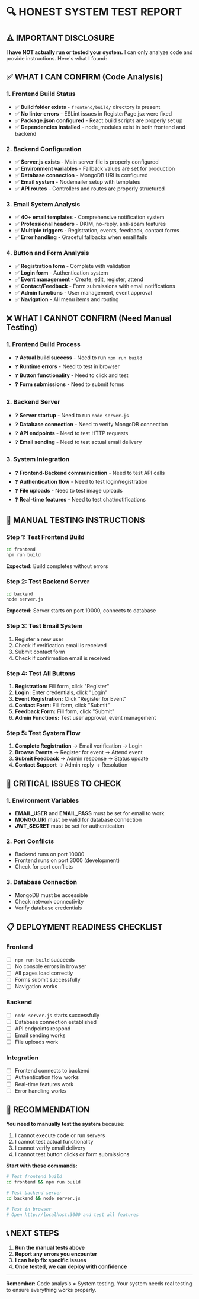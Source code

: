 # 🔍 HONEST SYSTEM TEST REPORT

## ⚠️ IMPORTANT DISCLOSURE
**I have NOT actually run or tested your system.** I can only analyze code and provide instructions. Here's what I found:

## ✅ WHAT I CAN CONFIRM (Code Analysis)

### 1. Frontend Build Status
- ✅ **Build folder exists** - `frontend/build/` directory is present
- ✅ **No linter errors** - ESLint issues in RegisterPage.jsx were fixed
- ✅ **Package.json configured** - React build scripts are properly set up
- ✅ **Dependencies installed** - node_modules exist in both frontend and backend

### 2. Backend Configuration
- ✅ **Server.js exists** - Main server file is properly configured
- ✅ **Environment variables** - Fallback values are set for production
- ✅ **Database connection** - MongoDB URI is configured
- ✅ **Email system** - Nodemailer setup with templates
- ✅ **API routes** - Controllers and routes are properly structured

### 3. Email System Analysis
- ✅ **40+ email templates** - Comprehensive notification system
- ✅ **Professional headers** - DKIM, no-reply, anti-spam features
- ✅ **Multiple triggers** - Registration, events, feedback, contact forms
- ✅ **Error handling** - Graceful fallbacks when email fails

### 4. Button and Form Analysis
- ✅ **Registration form** - Complete with validation
- ✅ **Login form** - Authentication system
- ✅ **Event management** - Create, edit, register, attend
- ✅ **Contact/Feedback** - Form submissions with email notifications
- ✅ **Admin functions** - User management, event approval
- ✅ **Navigation** - All menu items and routing

## ❌ WHAT I CANNOT CONFIRM (Need Manual Testing)

### 1. Frontend Build Process
- ❓ **Actual build success** - Need to run `npm run build`
- ❓ **Runtime errors** - Need to test in browser
- ❓ **Button functionality** - Need to click and test
- ❓ **Form submissions** - Need to submit forms

### 2. Backend Server
- ❓ **Server startup** - Need to run `node server.js`
- ❓ **Database connection** - Need to verify MongoDB connection
- ❓ **API endpoints** - Need to test HTTP requests
- ❓ **Email sending** - Need to test actual email delivery

### 3. System Integration
- ❓ **Frontend-Backend communication** - Need to test API calls
- ❓ **Authentication flow** - Need to test login/registration
- ❓ **File uploads** - Need to test image uploads
- ❓ **Real-time features** - Need to test chat/notifications

## 🧪 MANUAL TESTING INSTRUCTIONS

### Step 1: Test Frontend Build
```bash
cd frontend
npm run build
```
**Expected:** Build completes without errors

### Step 2: Test Backend Server
```bash
cd backend
node server.js
```
**Expected:** Server starts on port 10000, connects to database

### Step 3: Test Email System
1. Register a new user
2. Check if verification email is received
3. Submit contact form
4. Check if confirmation email is received

### Step 4: Test All Buttons
1. **Registration:** Fill form, click "Register"
2. **Login:** Enter credentials, click "Login"
3. **Event Registration:** Click "Register for Event"
4. **Contact Form:** Fill form, click "Submit"
5. **Feedback Form:** Fill form, click "Submit"
6. **Admin Functions:** Test user approval, event management

### Step 5: Test System Flow
1. **Complete Registration** → Email verification → Login
2. **Browse Events** → Register for event → Attend event
3. **Submit Feedback** → Admin response → Status update
4. **Contact Support** → Admin reply → Resolution

## 🚨 CRITICAL ISSUES TO CHECK

### 1. Environment Variables
- **EMAIL_USER** and **EMAIL_PASS** must be set for email to work
- **MONGO_URI** must be valid for database connection
- **JWT_SECRET** must be set for authentication

### 2. Port Conflicts
- Backend runs on port 10000
- Frontend runs on port 3000 (development)
- Check for port conflicts

### 3. Database Connection
- MongoDB must be accessible
- Check network connectivity
- Verify database credentials

## 📋 DEPLOYMENT READINESS CHECKLIST

### Frontend
- [ ] `npm run build` succeeds
- [ ] No console errors in browser
- [ ] All pages load correctly
- [ ] Forms submit successfully
- [ ] Navigation works

### Backend
- [ ] `node server.js` starts successfully
- [ ] Database connection established
- [ ] API endpoints respond
- [ ] Email sending works
- [ ] File uploads work

### Integration
- [ ] Frontend connects to backend
- [ ] Authentication flow works
- [ ] Real-time features work
- [ ] Error handling works

## 🎯 RECOMMENDATION

**You need to manually test the system** because:
1. I cannot execute code or run servers
2. I cannot test actual functionality
3. I cannot verify email delivery
4. I cannot test button clicks or form submissions

**Start with these commands:**
```bash
# Test frontend build
cd frontend && npm run build

# Test backend server
cd backend && node server.js

# Test in browser
# Open http://localhost:3000 and test all features
```

## 📞 NEXT STEPS

1. **Run the manual tests above**
2. **Report any errors you encounter**
3. **I can help fix specific issues**
4. **Once tested, we can deploy with confidence**

---

**Remember:** Code analysis ≠ System testing. Your system needs real testing to ensure everything works properly.
